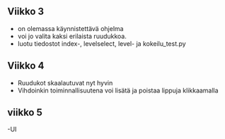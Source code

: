 ## Viikko 3



- on olemassa käynnistettävä ohjelma
- voi jo valita kaksi erilaista ruudukkoa.
- luotu tiedostot index-, levelselect, level- ja kokeilu_test.py


## Viikko 4

- Ruudukot skaalautuvat nyt hyvin
- Vihdoinkin toiminnallisuutena voi lisätä ja poistaa lippuja klikkaamalla


## viikko 5

-UI

